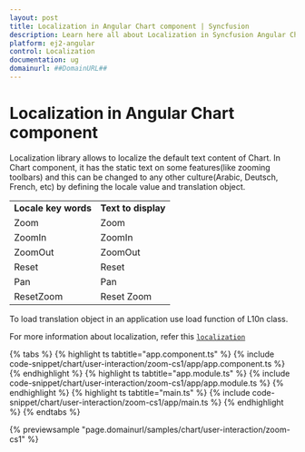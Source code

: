 ```yaml
---
layout: post
title: Localization in Angular Chart component | Syncfusion
description: Learn here all about Localization in Syncfusion Angular Chart component of Syncfusion Essential JS 2 and more.
platform: ej2-angular
control: Localization 
documentation: ug
domainurl: ##DomainURL##
---
```


# Localization in Angular Chart component

Localization library allows to localize the default text content of Chart. In Chart component, it has the static text on some features(like zooming toolbars) and this can be changed to any other culture(Arabic, Deutsch, French, etc) by defining the locale value and translation object.

<!-- markdownlint-disable MD033 -->

<table>
<tr>
<td><b>Locale key words</b></td>
<td><b>Text to display</b></td>
</tr>
<tr>
<td>Zoom</td>
<td>Zoom</td>
</tr>
<tr>
<td>ZoomIn</td>
<td>ZoomIn</td>
</tr>
<tr>
<td>ZoomOut</td>
<td>ZoomOut</td>
</tr>
<tr>
<td>Reset</td>
<td>Reset</td>
</tr>
<tr>
<td>Pan</td>
<td>Pan</td>
</tr>
<tr>
<td>ResetZoom</td>
<td>Reset Zoom</td>
</tr>
</table>

To load translation object in an application use load function of L10n class.

For more information about localization, refer this [`localization`](http://ej2.syncfusion.com/angular/documentation/base/localization.html)

{% tabs %}
{% highlight ts tabtitle="app.component.ts" %}
{% include code-snippet/chart/user-interaction/zoom-cs1/app/app.component.ts %}
{% endhighlight %}
{% highlight ts tabtitle="app.module.ts" %}
{% include code-snippet/chart/user-interaction/zoom-cs1/app/app.module.ts %}
{% endhighlight %}
{% highlight ts tabtitle="main.ts" %}
{% include code-snippet/chart/user-interaction/zoom-cs1/app/main.ts %}
{% endhighlight %}
{% endtabs %}
  
{% previewsample "page.domainurl/samples/chart/user-interaction/zoom-cs1" %}